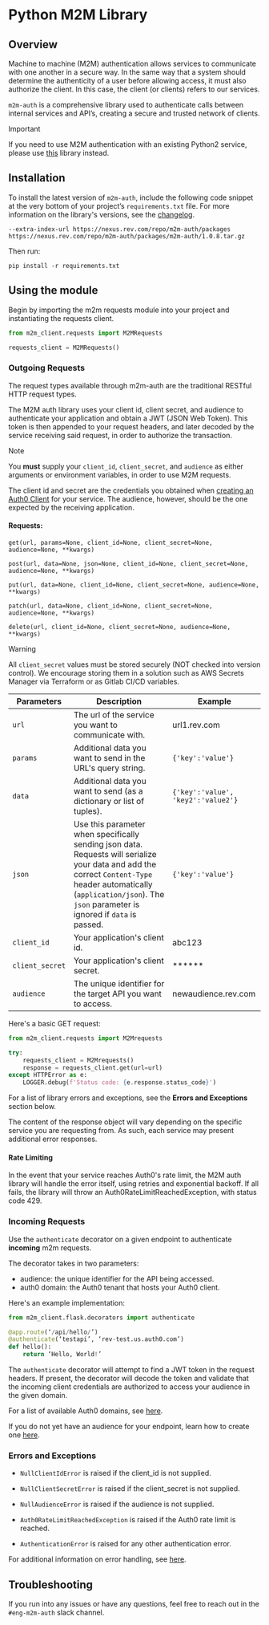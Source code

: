 # Python M2M Library

## Overview

Machine to machine (M2M) authentication allows services to communicate with one another in a secure way. In the same way that a system should determine the authenticity of a user before allowing access, it must also authorize the client. In this case, the client (or clients) refers to our services. 

`m2m-auth` is a comprehensive library used to authenticate calls between internal services and API’s, creating a secure and trusted network of clients.

> [!IMPORTANT]
> If you need to use M2M authentication with an existing Python2 service, please use [this]() library instead.

## Installation

To install the latest version of `m2m-auth`, include the following code snippet at the very bottom of your project’s `requirements.txt` file. For more information on the library's versions, see the [changelog]().

```
--extra-index-url https://nexus.rev.com/repo/m2m-auth/packages
https://nexus.rev.com/repo/m2m-auth/packages/m2m-auth/1.0.8.tar.gz
```

Then run:

```
pip install -r requirements.txt
```

## Using the module

Begin by importing the m2m requests module into your project and instantiating the requests client.

```python
from m2m_client.requests import M2MRequests

requests_client = M2MRequests()
```

### Outgoing Requests

The request types available through m2m-auth are the traditional RESTful HTTP request types.

The M2M auth library uses your client id, client secret, and audience to authenticate your application and obtain a JWT (JSON Web Token). This token is then appended to your request headers, and later decoded by the service receiving said request, in order to authorize the transaction.

> [!NOTE]
> You **must** supply your `client_id`, `client_secret`, and `audience` as either arguments or environment variables, in order to use M2M requests.

The client id and secret are the credentials you obtained when [creating an Auth0 Client]() for your service. The audience, however, should be the one expected by the receiving application.

#### Requests:

`get(url, params=None, client_id=None, client_secret=None, audience=None, **kwargs)`

`post(url, data=None, json=None, client_id=None, client_secret=None, audience=None, **kwargs)`

`put(url, data=None, client_id=None, client_secret=None, audience=None, **kwargs)`

`patch(url, data=None, client_id=None, client_secret=None, audience=None, **kwargs)`

`delete(url, client_id=None, client_secret=None, audience=None, **kwargs)`

> [!WARNING]
> All `client_secret` values must be stored securely (NOT checked into version control). We encourage storing them in a solution such as AWS Secrets Manager via Terraform or as Gitlab CI/CD variables.


| Parameters | Description | Example
| --- | --- | --- |
| `url` | The url of the service you want to communicate with. | url1.rev.com |
| `params` | Additional data you want to send in the URL's query string. | `{'key':'value'}` |
| `data` | Additional data you want to send (as a dictionary or list of tuples). | `{'key':'value', 'key2':'value2'}` |
| `json` | Use this parameter when specifically sending json data. Requests will serialize your data and add the correct `Content-Type` header automatically (`application/json`). The `json` parameter is ignored if `data` is passed. | `{'key':'value'}` |
| `client_id` | Your application's client id. | abc123 |
| `client_secret` | Your application's client secret. | ****** |
| `audience` | The unique identifier for the target API you want to access. | newaudience.rev.com |


Here's a basic GET request:

```python
from m2m_client.requests import M2Mrequests

try:
	requests_client = M2Mrequests()
	response = requests_client.get(url=url)
except HTTPError as e:
	LOGGER.debug(f'Status code: {e.response.status_code}')
```

For a list of library errors and exceptions, see the **Errors and Exceptions** section below. 

The content of the response object will vary depending on the specific service you are requesting from. As such, each service may present additional error responses.


#### Rate Limiting

In the event that your service reaches Auth0's rate limit, the M2M auth library will handle the error itself, using retries and exponential backoff. If all fails, the library will throw an Auth0RateLimitReachedException, with status code 429.


### Incoming Requests

Use the `authenticate` decorator on a given endpoint to authenticate **incoming** m2m requests.

The decorator takes in two parameters:
* audience: the unique identifier for the API being accessed.
* auth0 domain: the Auth0 tenant that hosts your Auth0 client.

Here's an example implementation:

```python
from m2m_client.flask.decorators import authenticate

@app.route(‘/api/hello/’)
@authenticate(‘testapi’, ‘rev-test.us.auth0.com’)
def hello():
	return ‘Hello, World!’
```

The `authenticate` decorator will attempt to find a JWT token in the request headers. If present, the decorator will decode the token and validate that the incoming client credentials are authorized to access your audience in the given domain.

For a list of available Auth0 domains, see [here]().

If you do not yet have an audience for your endpoint, learn how to create one [here]().


### Errors and Exceptions

* `NullClientIdError` is raised if the client_id is not supplied.
* `NullClientSecretError` is raised if the client_secret is not supplied.
* `NullAudienceError` is raised if the audience is not supplied.

* `Auth0RateLimitReachedException` is raised if the Auth0 rate limit is reached.
* `AuthenticationError` is raised for any other authentication error.

For additional information on error handling, see [here]().


## Troubleshooting

If you run into any issues or have any questions, feel free to reach out in the `#eng-m2m-auth` slack channel.
